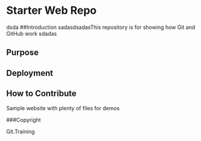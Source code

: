 # Starter Web Repo
dsda
##Introduction
sadasdsadasThis repository is for showing how Git and GitHub work
sdadas
## Purpose

## Deployment

## How to Contribute

Sample website with plenty of files for demos

###Copyright

Git.Training
